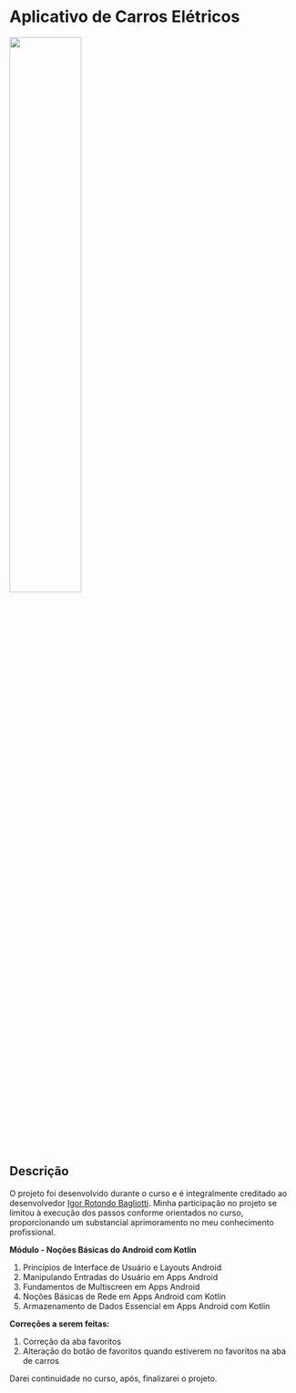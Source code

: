 # Aplicativo de Carros Elétricos

<img src="https://github.com/SaMAnijar/Car-Eletric-App/assets/128177565/7c93a23e-3625-4c53-84cc-71716b3c9683" width=50% height=50%>

## Descrição

O projeto foi desenvolvido durante o curso e é integralmente creditado ao desenvolvedor [Igor Rotondo Bagliotti](https://github.com/igorbag). Minha participação no projeto se limitou à execução dos passos conforme orientados no curso, proporcionando um substancial aprimoramento no meu conhecimento profissional.

**Módulo - Noções Básicas do Android com Kotlin**

1. Princípios de Interface de Usuário e Layouts Android
2. Manipulando Entradas do Usuário em Apps Android
3. Fundamentos de Multiscreen em Apps Android
4. Noções Básicas de Rede em Apps Android com Kotlin
5. Armazenamento de Dados Essencial em Apps Android com Kotlin

**Correções a serem feitas:**

1. Correção da aba favoritos
2. Alteração do botão de favoritos quando estiverem no favoritos na aba de carros

Darei continuidade no curso, após, finalizarei o projeto.
